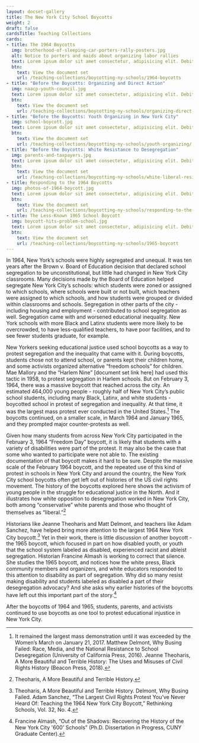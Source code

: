 ```yaml
---
layout: docset-gallery
title: The New York City School Boycotts
weight: 2
draft: false
cardsTitle: Teaching Collections
cards:
- title: The 1964 Boycotts
  img: brotherhood-of-sleeping-car-porters-rally-posters.jpg
  alt: Notice to porters and maids about organizing labor rallies
  text: Lorem ipsum dolor sit amet consectetur, adipisicing elit. Debitis, suscipit? Cum, esse. Molestias reiciendis, aperiam qui aut doloribus nihil aspernatur?
  btn:
    text: View the document set
    url: /teaching-collections/boycotting-ny-schools/1964-boycotts
- title: "Before the Boycotts: Organizing and Direct Action"
  img: naacp-youth-council.jpg
  text: Lorem ipsum dolor sit amet consectetur, adipisicing elit. Debitis, suscipit? Cum, esse. Molestias reiciendis, aperiam qui aut doloribus nihil aspernatur?
  btn:
    text: View the document set
    url: /teaching-collections/boycotting-ny-schools/organizing-direct-action/
- title: "Before the Boycotts: Youth Organizing in New York City"
  img: school-boycott.jpg
  text: Lorem ipsum dolor sit amet consectetur, adipisicing elit. Debitis, suscipit? Cum, esse. Molestias reiciendis, aperiam qui aut doloribus nihil aspernatur?
  btn:
    text: View the document set
    url: /teaching-collections/boycotting-ny-schools/youth-organizing/
- title: "Before the Boycotts: White Resistance to Desegregation"
  img: parents-and-taxpayers.jpg
  text: Lorem ipsum dolor sit amet consectetur, adipisicing elit. Debitis, suscipit? Cum, esse. Molestias reiciendis, aperiam qui aut doloribus nihil aspernatur?
  btn:
    text: View the document set
    url: /teaching-collections/boycotting-ny-schools/white-liberal-resistance/
- title: Responding to the 1964 Boycotts
  img: photos-of-1964-boycott.jpg
  text: Lorem ipsum dolor sit amet consectetur, adipisicing elit. Debitis, suscipit? Cum, esse. Molestias reiciendis, aperiam qui aut doloribus nihil aspernatur?
  btn:
    text: View the document set
    url: /teaching-collections/boycotting-ny-schools/responding-to-the-boycott/
- title: The Less-Known 1965 School Boycott
  img: boycott-hits-problem-school.jpg
  text: Lorem ipsum dolor sit amet consectetur, adipisicing elit. Debitis, suscipit? Cum, esse. Molestias reiciendis, aperiam qui aut doloribus nihil aspernatur?
  btn:
    text: View the document set
    url: /teaching-collections/boycotting-ny-schools/1965-boycott
---
```

In 1964, New York’s schools were highly segregated and unequal. It was ten years after the Brown v. Board of Education decision that declared school segregation to be unconstitutional, but little had changed in New York City classrooms. Many decisions made by the Board of Education helped segregate New York City’s schools: which students were zoned or assigned to which schools, where schools were built or not built, which teachers were assigned to which schools, and how students were grouped or divided within classrooms and schools. Segregation in other parts of the city - including housing and employment - contributed to school segregation as well. Segregation came with and worsened educational inequality. New York schools with more Black and Latinx students were more likely to be overcrowded, to have less-qualified teachers, to have poor facilities, and to see fewer students graduate, for example.  

New Yorkers seeking educational justice used school boycotts as a way to protest segregation and the inequality that came with it. During boycotts, students chose not to attend school, or parents kept their children home, and some activists organized alternative “freedom schools” for children. Mae Mallory and the “Harlem Nine” [document set link here] had used this tactic in 1958, to protest segregation in Harlem schools. But on February 3, 1964, there was a massive boycott that reached across the city. An estimated 464,000 young people - roughly half of New York City’s public school students, including many Black, Latinx, and white students  - boycotted school in protest of segregation and inequality. At that time, it was the largest mass protest ever conducted in the United States.[^1] The boycotts continued, on a smaller scale, in March 1964 and January 1965, and they prompted major counter-protests as well.

Given how many students from across New York City participated in the February 3, 1964 “Freedom Day” boycott, it is likely that students with a variety of disabilities were part of the protest. It may also be the case that some who wanted to participate were not able to. The existing documentation of that boycott makes it hard to be sure.
Despite the massive scale of the February 1964 boycott, and the repeated use of this kind of protest in schools in New York City and around the country, the New York City school boycotts often get left out of histories of the US civil rights movement. The history of the boycotts explored here shows the activism of young people in the struggle for educational justice in the North. And it illustrates how white opposition to desegregation worked in New York City, both among “conservative” white parents and those who thought of themselves as “liberal.”[^2]

Historians like Jeanne Theoharis and Matt Delmont, and teachers like Adam Sanchez, have helped bring more attention to the largest 1964 New York City boycott.[^3] Yet in their work, there is little discussion of another boycott - the 1965 boycott, which focused in part on how disabled youth, or youth that the school system labeled as disabled, experienced racist and ableist segregation. Historian Francine Almash is working to correct that silence. She studies the 1965 boycott, and notices how the white press, Black community members and organizers, and white educators responded to this attention to disability as part of segregation. Why did so many resist making disability and students labeled as disabled a part of their desegregation advocacy? And she asks why earlier histories of the boycotts have left out this important part of the story.[^4]  

After the boycotts of 1964 and 1965, students, parents, and activists continued to use boycotts as one tool to protest educational injustice in New York City.

[^1]: It remained the largest mass demonstration until it was exceeded by the Women’s March on January 21, 2017. Matthew Delmont, Why Busing Failed: Race, Media, and the National Resistance to School Desegregation (University of California Press, 2016). Jeanne Theoharis, A More Beautiful and Terrible History: The Uses and Misuses of Civil Rights History (Beacon Press, 2018).

[^2]: Theoharis, A More Beautiful and Terrible History.

[^3]: Theoharis, A More Beautiful and Terrible History. Delmont, Why Busing Failed. Adam Sanchez, “The Largest Civil Rights Protest You’ve Never Heard Of: Teaching the 1964 New York City Boycott,” Rethinking Schools, Vol. 32, No. 4.

[^4]: Francine Almash, “Out of the Shadows: Recovering the History of the New York City '600' Schools” (Ph.D. Dissertation in Progress, CUNY Graduate Center).
